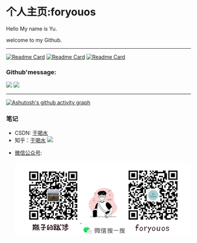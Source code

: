 # 个人主页:foryouos

Hello My name is Yu.

welcome to my Github.

****
[![Readme Card](https://github-readme-stats.vercel.app/api/pin/?username=foryouos&repo=xingong)](https://github.com/anuraghazra/github-readme-stats)
[![Readme Card](https://github-readme-stats.vercel.app/api/pin/?username=foryouos&repo=xingong_course)](https://github.com/anuraghazra/github-readme-stats)
[![Readme Card](https://github-readme-stats.vercel.app/api/pin/?username=foryouos&repo=C_shujujiegou)](https://github.com/anuraghazra/github-readme-stats)


### Github'message:
<p dir="auto">
<img src="https://github-readme-stats.vercel.app/api?username=foryouos&theme=radical">
<img src="https://github-readme-stats.vercel.app/api/top-langs/?username=foryouos&layout=compact" max-size="100%">
</p>

****

[![Ashutosh's github activity graph](https://github-readme-activity-graph.cyclic.app/graph?username=foryouos&theme=vue)](https://github.com/ashutosh00710/github-readme-activity-graph)


### 笔记
* CSDN: [于喝水](https://blog.csdn.net/weixin_45925755)
* 知乎：[于喝水](https://www.zhihu.com/people/foryouos)
![](https://stats.justsong.cn/api/csdn?id=weixin_45925755&theme=flag-india)
<!--![](https://stats.justsong.cn/api/zhihu/?id=foryouos&theme=flag-india)-->

* [微信公众号](https://raw.githubusercontent.com/foryouos/foryouos/main/%E5%BE%AE%E4%BF%A1%E5%85%AC%E4%BC%97%E5%8F%B7.png):

  ![微信公众号](https://raw.githubusercontent.com/foryouos/foryouos/main/%E5%BE%AE%E4%BF%A1%E5%85%AC%E4%BC%97%E5%8F%B7.png )
